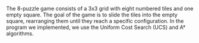 The 8-puzzle game consists of a 3x3 grid with eight numbered tiles and one empty square. The goal of the game is to slide the tiles into the empty square, rearranging them until they reach a specific configuration. In the program we implemented, we use the Uniform Cost Search (UCS) and A* algorithms.
